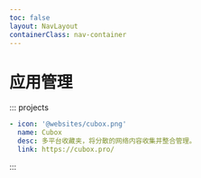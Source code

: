 ```yaml
---
toc: false
layout: NavLayout
containerClass: nav-container
---
```


# 应用管理

::: projects

```yaml
- icon: '@websites/cubox.png'
  name: Cubox
  desc: 多平台收藏夹，将分散的网络内容收集并整合管理。
  link: https://cubox.pro/
```

:::
